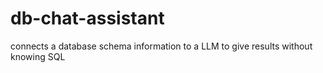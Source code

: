 # db-chat-assistant
connects a database schema information to a LLM to give results without knowing SQL
